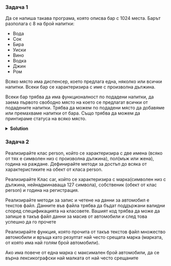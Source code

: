 ### Задача 1

Да се напиша такава програма, която описва бар с 1024 места.
Барът разполага с 8 на брой напитки:

* Вода
* Сок
* Бира
* Уиски
* Вино
* Водка
* Джин
* Ром

Всяко място има диспенсер, което предлага една, няколко или всички напитки.
Всеки бар се характеризира с име с произволна дължина.

Всеки бар трябва да има функционалност по подадени напитки, да заема първото свободно място на което се предлагат всички от подадените напитки. Трябва да можем по подадени място да добавяме или премахваме напитки от бара. Също трябва да можем да принтираме статуса на всяко място.

<details><summary><b>Solution</b></summary> 
<p>

```cpp
// This is a partial solution
// TODO: Finish the solution

#include <cstring>

enum class Drink : unsigned char
{
	WATER  = 1 << 0,
	JUICE  = 1 << 1,
	BEER   = 1 << 2,
	WISKEY = 1 << 3,
	WINE   = 1 << 4,
	VODKA  = 1 << 5,
	GIN    = 1 << 6,
	RUM    = 1 << 7
};

class Bar
{
public:
	Bar(const char* barName, unsigned seed = 100)
		: name(setString(barName)), seats{0}
	{
		for (size_t i = 0; i < 1024; i++)
		{
			setDrinks(i, seed % 256);

			if (seed % 2 == 0)
				seed *= 2.5;
			else
				seed /= 1.5;
		}
	}

	Bar(const Bar& bar)
	{
		copyData(bar);
	}

	~Bar()
	{
		delete[] name;
	}

	Bar& operator=(const Bar& other)
	{
		if (this != &other)
		{
			delete[] name;
			copyData(other);
		}

		return *this;
	}

	void setDrink(size_t seat, Drink drink)
	{
		if (seat >= 1024)
			return;

		drinks[seat] |= (unsigned char)drink;
	}

	void removeDrink(size_t seat, Drink drink)
	{
		if (seat >= 1024)
			return;

		drinks[seat] &= ~(unsigned char)drink;
	}

	void setDrinks(size_t seat, unsigned char drink)
	{
		if (seat >= 1024)
			return;

		drinks[seat] = drink;
	}

	void takePlace(size_t seatIndex)
	{
		if (seatIndex >= 1024)
			return;

		unsigned char seatOffset = seatIndex % 8;
		seats[seatIndex / 8] |= 1 << seatOffset;
	}

	void removePlace(size_t seatIndex)
	{
		if (seatIndex >= 1024)
			return;

		size_t clusterIndex = seatIndex / 8;
		unsigned char seatOffset = seatIndex % 8;
		seats[clusterIndex] &= ~(1 << seatOffset);
	}

	bool isSeatTaken(size_t seatIndex) const
	{
		if (seatIndex >= 1024)
			return false;

		size_t clusterIndex = seatIndex / 8;
		unsigned char seatOffset = seatIndex % 8;

		return seats[clusterIndex] & (1 << seatOffset);
	}

private:
	char* name;
	unsigned char seats[1024 / 8];
	unsigned char drinks[1024];

	char* setString(const char* str)
	{
		if (str == nullptr)
			return strcpy(new char[8], "Unknown");
		else
			return strcpy(new char[strlen(str) + 1], str);
	}

	void copyData(const Bar& other)
	{
		name = setString(other.name);

		for (size_t i = 0; i < 128; i++)
		{
			seats[i] = other.seats[i];
		}

		for (size_t i = 0; i < 1024; i++)
		{
			drinks[i] = other.drinks[i];
		}
	}
};

int main()
{
	Bar bar("The shots", 234);
	Bar bar2("The shots 2", 2324);
	Bar copyBar(bar);

	copyBar = bar2;
	copyBar = copyBar;
}
```

</p>
</details>


### Задача 2

Реализирайте клас person, който се характеризира с две имена (всяко от тях е символен низ с произволна дължина), пол(мъж или жена), година на раждане.
Дефинирайте методи за достъп до всяка от характеристиките на обект от класа person.


Реализирайте Клас car, който се характеризира с марка(символен низ с дължина, нейнадминаваща 127 символа), собственик (обект от клас person) и година на регистрация.

Реализирайте методи за запис и четене на данни за автомобил е текстов файл. Данните във файла трябва да бъдат поддържани валидни според спецификацията на класовете. Вашият код трябва да може да запише в такъв файл данни за масив от автомобили и след това успешно да го прочете

Реализирайте функция, която прочита от такъв текстов файл множество автомобили и връща като резултат най често срещата марка (марката, от която има най голям брой автомобили).

Ако има повече от една марка с максимален брой автомобили, да се върна лексикографски най малката от най често срещаните
